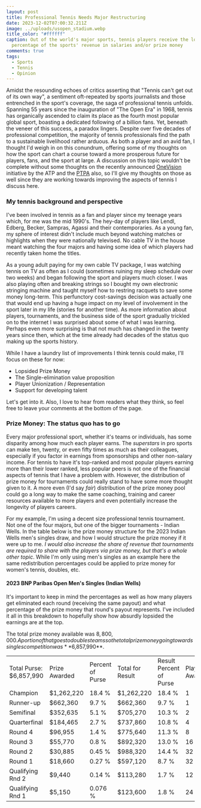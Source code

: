 ```yaml
---
layout: post
title: Professional Tennis Needs Major Restructuring
date: 2023-12-02T07:00:32.211Z
image: ../uploads/usopen_stadium.webp
title_color: "#ffffff"
caption: Out of the world's major sports, tennis players receive the lowest
  percentage of the sports' revenue in salaries and/or prize money
comments: true
tags:
  - Sports
  - Tennis
  - Opinion
---
```

Amidst the resounding echoes of critics asserting that "Tennis can't get out of its own way", a sentiment oft-repeated by sports journalists and those entrenched in the sport's coverage, the saga of professional tennis unfolds. Spanning 55 years since the inauguration of "The Open Era" in 1968, tennis has organically ascended to claim its place as the fourth most popular global sport, boasting a dedicated following of a billion fans. Yet, beneath the veneer of this success, a paradox lingers. Despite over five decades of professional competition, the majority of tennis professionals find the path to a sustainable livelihood rather arduous. As both a player and an avid fan, I thought I'd weigh in on this conundrum, offering some of my thoughts on how the sport can chart a course toward a more prosperous future for players, fans, and the sport at large. A discussion on this topic wouldn't be complete without some thoughts on the recently announced [OneVision](https://onevision.atptour.com/onevision/) initiative by the ATP and the [PTPA](https://www.ptpaplayers.com/) also, so I'll give my thoughts on those as well since they are working towards improving the aspects of tennis I discuss here.

### My tennis background and perspective

I've been involved in tennis as a fan and player since my teenage years which, for me was the mid 1990's. The hey-day of players like Lendl, Edberg, Becker, Sampras, Agassi and their contemporaries. As a young fan, my sphere of interest didn't include much beyond watching matches or highlights when they were nationally televised. No cable TV in the house meant watching the four majors and having some idea of which players had recently taken home the titles.

As a young adult paying for my own cable TV package, I was watching tennis on TV as often as I could (sometimes ruining my sleep schedule over two weeks) and began following the sport and players much closer. I was also playing often and breaking strings so I bought my own electronic stringing machine and taught myself how to restring racquets to save some money long-term. This perfunctory cost-savings decision was actually one that would end up having a huge impact on my level of involvement in the sport later in my life (stories for another time). As more information about players, tournaments, and the business side of the sport gradually trickled on to the internet I was surprised about some of what I was learning. Perhaps even more surprising is that not much has changed in the twenty years since then, which at the time already had decades of the status quo making up the sports history.

While I have a laundry list of improvements I think tennis could make, I'll focus on these for now:

* Lopsided Prize Money
* The Single-elimination value proposition
* Player Unionization / Representation
* Support for developing talent

Let's get into it. Also, I love to hear from readers what they think, so feel free to leave your comments at the bottom of the page.

### Prize Money: The status quo has to go

Every major professional sport, whether it's teams or individuals, has some disparity among how much each player earns. The *superstars* in pro sports can make ten, twenty, or even fifty times as much as their colleagues, especially if you factor in earnings from sponsorships and other non-salary income. For tennis to have it's top-ranked and most popular players earning more than their lower ranked, less popular peers is not one of the financial aspects of tennis that I have a problem with. However, the distribution of prize money for tournaments could really stand to have some more thought given to it. A more even (I'd say *fair*) distribution of the prize money pool could go a long way to make the same coaching, training and career resources available to more players and even potentially increase the longevity of players careers.

For my example, I'm using a decent size professional tennis tournament. Not one of the four majors, but one of the bigger tournaments - Indian Wells. In the table below is the prize money structure for the 2023 Indian Wells men's singles draw, and how I would structure the prize money if it were up to me. *I would also increase the share of revenue that tournaments are required to share with the players via prize money, but that's a whole other topic*. While I'm only using men's singles as an example here the same redistribution percentages could be applied to prize money for women's tennis, doubles, etc. 

#### 2023 BNP Paribas Open Men's Singles (Indian Wells)

It's important to keep in mind the percentages as well as how many players get eliminated each round (receiving the same payout) and what percentage of the prize money that round's payout represents. I've included it all in this breakdown to hopefully show how absurdly lopsided the earnings are at the top.

The total prize money available was $8,800,000. A portion of that goes to doubles teams so the total prize money going towards singles competition was **$6,857,990**.

<table>
  <tbody>
    <tr>
      <td>Total Purse: $6,857,990</td>
      <td>Prize Awarded</td>
      <td>Percent of Purse</td>
      <td>Total for Result</td>
      <td>Result Percent of Purse</td>
      <td>Players Awarded</td>
      <td>My Prize Proposal</td>
      <td>Percent of Purse</td>
      <td>Total for Result</td>
      <td>Result Percent of Purse</td>
    </tr>
    <tr>
      <td>Champion</td>
      <td>$1,262,220</td>
      <td>18.4 %</td>
      <td>$1,262,220</td>
      <td>18.4 %</td>
      <td>1</td>
      <td></td>
      <td></td>
      <td></td>
      <td></td>
    </tr>
    <tr>
      <td>Runner-up</td>
      <td>$662,360</td>
      <td>9.7 %</td>
      <td>$662,360</td>
      <td>9.7 %</td>
      <td>1</td>
      <td></td>
      <td></td>
      <td></td>
      <td></td>
    </tr>
    <tr>
      <td>Semifinal</td>
      <td>$352,635</td>
      <td>5.1 %</td>
      <td>$705,270</td>
      <td>10.3 %</td>
      <td>2</td>
      <td></td>
      <td></td>
      <td></td>
      <td></td>
    </tr>
    <tr>
      <td>Quarterfinal</td>
      <td>$184,465</td>
      <td>2.7 %</td>
      <td>$737,860</td>
      <td>10.8 %</td>
      <td>4</td>
      <td></td>
      <td></td>
      <td></td>
      <td></td>
    </tr>
    <tr>
      <td>Round 4</td>
      <td>$96,955</td>
      <td>1.4 %</td>
      <td>$775,640</td>
      <td>11.3 %</td>
      <td>8</td>
      <td></td>
      <td></td>
      <td></td>
      <td></td>
    </tr>
    <tr>
      <td>Round 3</td>
      <td>$55,770</td>
      <td>0.8 %</td>
      <td>$892,320</td>
      <td>13.0 %</td>
      <td>16</td>
      <td></td>
      <td></td>
      <td></td>
      <td></td>
    </tr>
    <tr>
      <td>Round 2</td>
      <td>$30,885</td>
      <td>0.45 %</td>
      <td>$988,320</td>
      <td>14.4 %</td>
      <td>32</td>
      <td></td>
      <td></td>
      <td></td>
      <td></td>
    </tr>
    <tr>
      <td>Round 1</td>
      <td>$18,660</td>
      <td>0.27 %</td>
      <td>$597,120</td>
      <td>8.7 %</td>
      <td>32</td>
      <td></td>
      <td></td>
      <td></td>
      <td></td>
    </tr>
    <tr>
      <td>Qualifying Rnd 2</td>
      <td>$9,440</td>
      <td>0.14 %</td>
      <td>$113,280</td>
      <td>1.7 %</td>
      <td>12</td>
      <td></td>
      <td></td>
      <td></td>
      <td></td>
    </tr>
    <tr>
      <td>Qualifying Rnd 1</td>
      <td>$5,150</td>
      <td>0.076 %</td>
      <td>$123,600</td>
      <td>1.8 %</td>
      <td>24</td>
      <td></td>
      <td></td>
      <td></td>
      <td></td>
    </tr>
  </tbody>
</table>